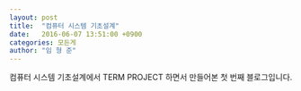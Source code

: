 ```yaml
---
layout: post
title:  "컴퓨터 시스템 기초설계"
date:   2016-06-07 13:51:00 +0900
categories: 모든게
author: "임 형 준"
---
```



 컴퓨터 시스템 기초설계에서 TERM PROJECT 하면서 만들어본 첫 번째 블로그입니다.
